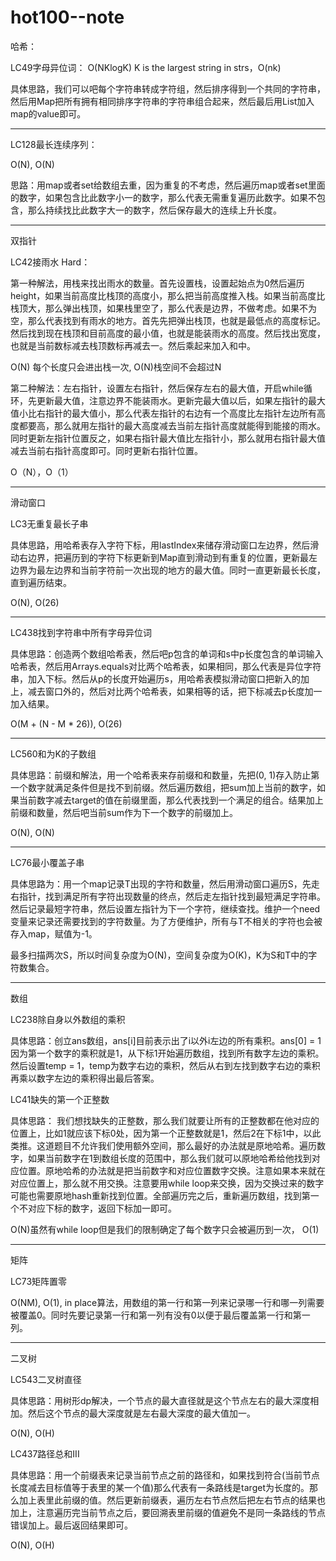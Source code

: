 # hot100--note

哈希：

LC49字母异位词：
O(NKlogK) K is the largest string in strs，O(nk)

具体思路，我们可以吧每个字符串转成字符组，然后排序得到一个共同的字符串，然后用Map把所有拥有相同排序字符串的字符串组合起来，然后最后用List加入map的value即可。

***

LC128最长连续序列：

O(N), O(N)

思路：用map或者set给数组去重，因为重复的不考虑，然后遍历map或者set里面的数字，如果包含比此数字小一的数字，那么代表无需重复遍历此数字。如果不包含，那么持续找比此数字大一的数字，然后保存最大的连续上升长度。

***

双指针

LC42接雨水 Hard：

第一种解法，用栈来找出雨水的数量。首先设置栈，设置起始点为0然后遍历height，如果当前高度比栈顶的高度小，那么把当前高度推入栈。如果当前高度比栈顶大，那么弹出栈顶，如果栈里空了，那么代表是边界，不做考虑。如果不为空，那么代表找到有雨水的地方。首先先把弹出栈顶，也就是最低点的高度标记。然后找到现在栈顶和目前高度的最小值，也就是能装雨水的高度。然后找出宽度，也就是当前数标减去栈顶数标再减去一。然后乘起来加入和中。

O(N) 每个长度只会进出栈一次, O(N)栈空间不会超过N

第二种解法：左右指针，设置左右指针，然后保存左右的最大值，开启while循环，先更新最大值，注意边界不能装雨水。更新完最大值以后，如果左指针的最大值小比右指针的最大值小，那么代表左指针的右边有一个高度比左指针左边所有高度都要高，那么就用左指针的最大高度减去当前左指针高度就能得到能接的雨水。同时更新左指针位置反之，如果右指针最大值比左指针小，那么就用右指针最大值减去当前右指针高度即可。同时更新右指针位置。

O（N），O（1）

***

滑动窗口

LC3无重复最长子串

具体思路，用哈希表存入字符下标，用lastIndex来储存滑动窗口左边界，然后滑动右边界，把遍历到的字符下标更新到Map直到滑动到有重复的位置，更新最左边界为最左边界和当前字符前一次出现的地方的最大值。同时一直更新最长长度，直到遍历结束。

O(N), O(26)

***

LC438找到字符串中所有字母异位词

具体思路：创造两个数组哈希表，然后吧p包含的单词和s中p长度包含的单词输入哈希表，然后用Arrays.equals对比两个哈希表，如果相同，那么代表是异位字符串，加入下标。然后从p的长度开始遍历s，用哈希表模拟滑动窗口把新入的加上，减去窗口外的，然后对比两个哈希表，如果相等的话，把下标减去p长度加一加入结果。

O(M + (N - M * 26)), O(26)

***

LC560和为K的子数组

具体思路：前缀和解法，用一个哈希表来存前缀和和数量，先把(0, 1)存入防止第一个数字就满足条件但是找不到前缀。然后遍历数组，把sum加上当前的数字，如果当前数字减去target的值在前缀里面，那么代表找到一个满足的组合。结果加上前缀和数量，然后吧当前sum作为下一个数字的前缀加上。

O(N), O(N)

***

LC76最小覆盖子串

具体思路为：用一个map记录T出现的字符和数量，然后用滑动窗口遍历S，先走右指针，找到满足所有字符出现数量的终点，然后走左指针找到最短满足字符串。然后记录最短字符串，然后设置左指针为下一个字符，继续查找。维护一个need变量来记录还需要找到的字符数量。为了方便维护，所有与T不相关的字符也会被存入map，赋值为-1。

最多扫描两次S，所以时间复杂度为O(N)，空间复杂度为O(K)，K为S和T中的字符数集合。

***

数组

LC238除自身以外数组的乘积

具体思路：创立ans数组，ans[i]目前表示出了i以外i左边的所有乘积。ans[0] = 1因为第一个数字的乘积就是1，从下标1开始遍历数组，找到所有数字左边的乘积。然后设置temp = 1，temp为数字右边的乘积，然后从右到左找到数字右边的乘积再乘以数字左边的乘积得出最后答案。

LC41缺失的第一个正整数

具体思路：
我们想找缺失的正整数，那么我们就要让所有的正整数都在他对应的位置上，比如1就应该下标0处，因为第一个正整数就是1，然后2在下标1中，以此类推。这道题目不允许我们使用额外空间，那么最好的办法就是原地哈希。遍历数字，如果当前数字在1到数组长度的范围中，那么我们就可以原地哈希给他找到对应位置。原地哈希的办法就是把当前数字和对应位置数字交换。注意如果本来就在对应位置上，那么就不用交换。注意要用while loop来交换，因为交换过来的数字可能也需要原地hash重新找到位置。全部遍历完之后，重新遍历数组，找到第一个不对应下标的数字，返回下标加一即可。

O(N)虽然有while loop但是我们的限制确定了每个数字只会被遍历到一次， O(1)

***

矩阵

LC73矩阵置零

O(NM), O(1), in place算法，用数组的第一行和第一列来记录哪一行和哪一列需要被覆盖0。同时先要记录第一行和第一列有没有0以便于最后覆盖第一行和第一列。

***

二叉树

LC543二叉树直径

具体思路：用树形dp解决，一个节点的最大直径就是这个节点左右的最大深度相加。然后这个节点的最大深度就是左右最大深度的最大值加一。

O(N), O(H)

LC437路径总和III

具体思路：用一个前缀表来记录当前节点之前的路径和，如果找到符合(当前节点长度减去目标值等于表里的某一个值)那么代表有一条路线是target为长度的。那么加上表里此前缀的值。然后更新前缀表，遍历左右节点然后把左右节点的结果也加上，注意遍历完当前节点之后，要回溯表里前缀的值避免不是同一条路线的节点错误加上。最后返回结果即可。

O(N), O(H)
